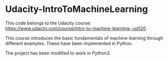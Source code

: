 Udacity-IntroToMachineLearning
==============
This code belongs to the Udacity course: https://www.udacity.com/course/intro-to-machine-learning--ud120.

This course introduces the basic fundamentals of machine learning through different examples. These have been implemented in Python. 

The project has been modified to work in Python3.
